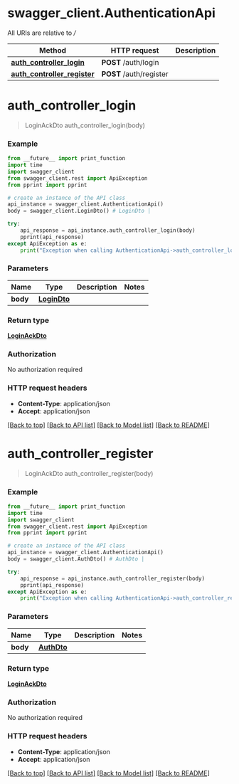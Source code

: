 # swagger_client.AuthenticationApi

All URIs are relative to */*

Method | HTTP request | Description
------------- | ------------- | -------------
[**auth_controller_login**](AuthenticationApi.md#auth_controller_login) | **POST** /auth/login | 
[**auth_controller_register**](AuthenticationApi.md#auth_controller_register) | **POST** /auth/register | 

# **auth_controller_login**
> LoginAckDto auth_controller_login(body)



### Example
```python
from __future__ import print_function
import time
import swagger_client
from swagger_client.rest import ApiException
from pprint import pprint

# create an instance of the API class
api_instance = swagger_client.AuthenticationApi()
body = swagger_client.LoginDto() # LoginDto | 

try:
    api_response = api_instance.auth_controller_login(body)
    pprint(api_response)
except ApiException as e:
    print("Exception when calling AuthenticationApi->auth_controller_login: %s\n" % e)
```

### Parameters

Name | Type | Description  | Notes
------------- | ------------- | ------------- | -------------
 **body** | [**LoginDto**](LoginDto.md)|  | 

### Return type

[**LoginAckDto**](LoginAckDto.md)

### Authorization

No authorization required

### HTTP request headers

 - **Content-Type**: application/json
 - **Accept**: application/json

[[Back to top]](#) [[Back to API list]](../README.md#documentation-for-api-endpoints) [[Back to Model list]](../README.md#documentation-for-models) [[Back to README]](../README.md)

# **auth_controller_register**
> LoginAckDto auth_controller_register(body)



### Example
```python
from __future__ import print_function
import time
import swagger_client
from swagger_client.rest import ApiException
from pprint import pprint

# create an instance of the API class
api_instance = swagger_client.AuthenticationApi()
body = swagger_client.AuthDto() # AuthDto | 

try:
    api_response = api_instance.auth_controller_register(body)
    pprint(api_response)
except ApiException as e:
    print("Exception when calling AuthenticationApi->auth_controller_register: %s\n" % e)
```

### Parameters

Name | Type | Description  | Notes
------------- | ------------- | ------------- | -------------
 **body** | [**AuthDto**](AuthDto.md)|  | 

### Return type

[**LoginAckDto**](LoginAckDto.md)

### Authorization

No authorization required

### HTTP request headers

 - **Content-Type**: application/json
 - **Accept**: application/json

[[Back to top]](#) [[Back to API list]](../README.md#documentation-for-api-endpoints) [[Back to Model list]](../README.md#documentation-for-models) [[Back to README]](../README.md)

